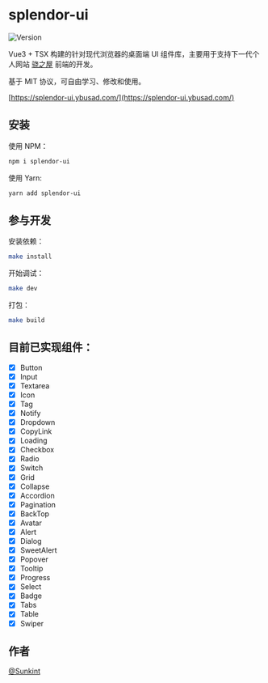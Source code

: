 # splendor-ui

![Version](https://img.shields.io/npm/v/splendor-ui.svg?style=flat-square)

Vue3 + TSX 构建的针对现代浏览器的桌面端 UI 组件库，主要用于支持下一代个人网站 [骁之屋](https://www.ybusad.com/) 前端的开发。

基于 MIT 协议，可自由学习、修改和使用。

[https://splendor-ui.ybusad.com/](https://splendor-ui.ybusad.com/)

## 安装

使用 NPM：

```bash
npm i splendor-ui
```

使用 Yarn:

```bash
yarn add splendor-ui
```

## 参与开发

安装依赖：

```bash
make install
```

开始调试：

```bash
make dev
```

打包：

```bash
make build
```

## 目前已实现组件：

- [x] Button
- [x] Input
- [x] Textarea
- [x] Icon
- [x] Tag
- [x] Notify
- [x] Dropdown
- [x] CopyLink
- [x] Loading
- [x] Checkbox
- [x] Radio
- [x] Switch
- [x] Grid
- [x] Collapse
- [x] Accordion
- [x] Pagination
- [x] BackTop
- [x] Avatar
- [x] Alert
- [x] Dialog
- [x] SweetAlert
- [x] Popover
- [x] Tooltip
- [x] Progress
- [x] Select
- [x] Badge
- [x] Tabs
- [x] Table
- [x] Swiper

## 作者

[@Sunkint](https://www.ybusad.com/)
